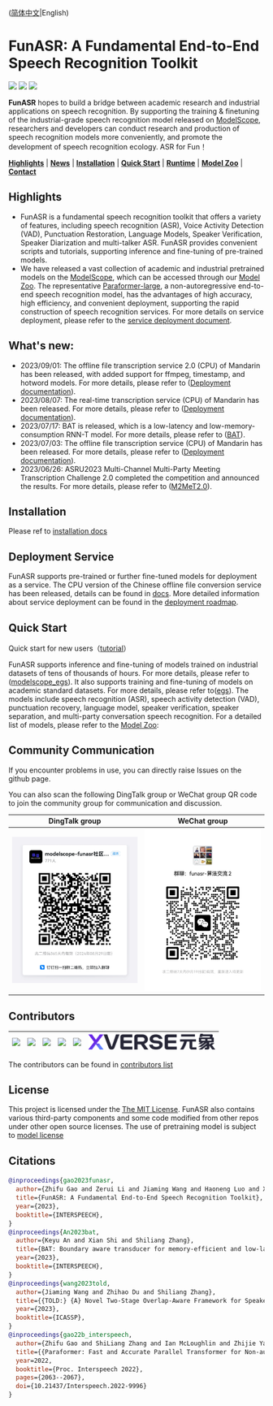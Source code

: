 [//]: # (<div align="left"><img src="docs/images/funasr_logo.jpg" width="400"/></div>)

([简体中文](./README_zh.md)|English)

# FunASR: A Fundamental End-to-End Speech Recognition Toolkit
<p align="left">
    <a href=""><img src="https://img.shields.io/badge/OS-Linux%2C%20Win%2C%20Mac-brightgreen.svg"></a>
    <a href=""><img src="https://img.shields.io/badge/Python->=3.7,<=3.10-aff.svg"></a>
    <a href=""><img src="https://img.shields.io/badge/Pytorch-%3E%3D1.11-blue"></a>
</p>

<strong>FunASR</strong> hopes to build a bridge between academic research and industrial applications on speech recognition. By supporting the training & finetuning of the industrial-grade speech recognition model released on [ModelScope](https://www.modelscope.cn/models?page=1&tasks=auto-speech-recognition), researchers and developers can conduct research and production of speech recognition models more conveniently, and promote the development of speech recognition ecology. ASR for Fun！

[**Highlights**](#highlights)
| [**News**](https://github.com/alibaba-damo-academy/FunASR#whats-new) 
| [**Installation**](#installation)
| [**Quick Start**](#quick-start)
| [**Runtime**](./funasr/runtime/readme.md)
| [**Model Zoo**](./docs/model_zoo/modelscope_models.md)
| [**Contact**](#contact)


<a name="highlights"></a>
## Highlights
- FunASR is a fundamental speech recognition toolkit that offers a variety of features, including speech recognition (ASR), Voice Activity Detection (VAD), Punctuation Restoration, Language Models, Speaker Verification, Speaker Diarization and multi-talker ASR. FunASR provides convenient scripts and tutorials, supporting inference and fine-tuning of pre-trained models.
- We have released a vast collection of academic and industrial pretrained models on the [ModelScope](https://www.modelscope.cn/models?page=1&tasks=auto-speech-recognition), which can be accessed through our [Model Zoo](https://github.com/alibaba-damo-academy/FunASR/blob/main/docs/model_zoo/modelscope_models.md). The representative [Paraformer-large](https://www.modelscope.cn/models/damo/speech_paraformer-large_asr_nat-zh-cn-16k-common-vocab8404-pytorch/summary), a non-autoregressive end-to-end speech recognition model, has the advantages of high accuracy, high efficiency, and convenient deployment, supporting the rapid construction of speech recognition services. For more details on service deployment, please refer to the [service deployment document](funasr/runtime/readme_cn.md). 


<a name="whats-new"></a>
## What's new: 
- 2023/09/01: The offline file transcription service 2.0 (CPU) of Mandarin has been released, with added support for ffmpeg, timestamp, and hotword models. For more details, please refer to ([Deployment documentation](funasr/runtime/docs/SDK_tutorial.md)).
- 2023/08/07: The real-time transcription service (CPU) of Mandarin has been released. For more details, please refer to ([Deployment documentation](funasr/runtime/docs/SDK_tutorial_online.md)).
- 2023/07/17: BAT is released, which is a low-latency and low-memory-consumption RNN-T model. For more details, please refer to ([BAT](egs/aishell/bat)).
- 2023/07/03: The offline file transcription service (CPU) of Mandarin has been released. For more details, please refer to ([Deployment documentation](funasr/runtime/docs/SDK_tutorial.md)).
- 2023/06/26: ASRU2023 Multi-Channel Multi-Party Meeting Transcription Challenge 2.0 completed the competition and announced the results. For more details, please refer to ([M2MeT2.0](https://alibaba-damo-academy.github.io/FunASR/m2met2/index.html)).


<a name="Installation"></a>
## Installation

Please ref to [installation docs](https://alibaba-damo-academy.github.io/FunASR/en/installation/installation.html)

## Deployment Service

FunASR supports pre-trained or further fine-tuned models for deployment as a service. The CPU version of the Chinese offline file conversion service has been released, details can be found in [docs](funasr/runtime/docs/SDK_tutorial.md). More detailed information about service deployment can be found in the [deployment roadmap](funasr/runtime/readme_cn.md).


<a name="quick-start"></a>
## Quick Start
Quick start for new users（[tutorial](https://alibaba-damo-academy.github.io/FunASR/en/funasr/quick_start.html)）


FunASR supports inference and fine-tuning of models trained on industrial datasets of tens of thousands of hours. For more details, please refer to ([modelscope_egs](https://alibaba-damo-academy.github.io/FunASR/en/modelscope_pipeline/quick_start.html)). It also supports training and fine-tuning of models on academic standard datasets. For more details, please refer to([egs](https://alibaba-damo-academy.github.io/FunASR/en/academic_recipe/asr_recipe.html)). The models include speech recognition (ASR), speech activity detection (VAD), punctuation recovery, language model, speaker verification, speaker separation, and multi-party conversation speech recognition. For a detailed list of models, please refer to the [Model Zoo](https://github.com/alibaba-damo-academy/FunASR/blob/main/docs/model_zoo/modelscope_models.md):

<a name="Community Communication"></a>
## Community Communication
If you encounter problems in use, you can directly raise Issues on the github page.

You can also scan the following DingTalk group or WeChat group QR code to join the community group for communication and discussion.

|DingTalk group |                     WeChat group                      |
|:---:|:-----------------------------------------------------:|
|<div align="left"><img src="docs/images/dingding.jpg" width="250"/> | <img src="docs/images/wechat.png" width="232"/></div> |

## Contributors

| <div align="left"><img src="docs/images/damo.png" width="180"/> | <div align="left"><img src="docs/images/nwpu.png" width="260"/> | <img src="docs/images/China_Telecom.png" width="200"/> </div>  | <img src="docs/images/RapidAI.png" width="200"/> </div> | <img src="docs/images/aihealthx.png" width="200"/> </div> | <img src="docs/images/XVERSE.png" width="250"/> </div> |
|:---------------------------------------------------------------:|:---------------------------------------------------------------:|:--------------------------------------------------------------:|:-------------------------------------------------------:|:-----------------------------------------------------------:|:------------------------------------------------------:|

The contributors can be found in [contributors list](./Acknowledge.md)

## License
This project is licensed under the [The MIT License](https://opensource.org/licenses/MIT). FunASR also contains various third-party components and some code modified from other repos under other open source licenses.
The use of pretraining model is subject to [model license](./MODEL_LICENSE)


## Citations
``` bibtex
@inproceedings{gao2023funasr,
  author={Zhifu Gao and Zerui Li and Jiaming Wang and Haoneng Luo and Xian Shi and Mengzhe Chen and Yabin Li and Lingyun Zuo and Zhihao Du and Zhangyu Xiao and Shiliang Zhang},
  title={FunASR: A Fundamental End-to-End Speech Recognition Toolkit},
  year={2023},
  booktitle={INTERSPEECH},
}
@inproceedings{An2023bat,
  author={Keyu An and Xian Shi and Shiliang Zhang},
  title={BAT: Boundary aware transducer for memory-efficient and low-latency ASR},
  year={2023},
  booktitle={INTERSPEECH},
}
@inproceedings{wang2023told,
  author={Jiaming Wang and Zhihao Du and Shiliang Zhang},
  title={{TOLD:} {A} Novel Two-Stage Overlap-Aware Framework for Speaker Diarization},
  year={2023},
  booktitle={ICASSP},
}
@inproceedings{gao22b_interspeech,
  author={Zhifu Gao and ShiLiang Zhang and Ian McLoughlin and Zhijie Yan},
  title={{Paraformer: Fast and Accurate Parallel Transformer for Non-autoregressive End-to-End Speech Recognition}},
  year=2022,
  booktitle={Proc. Interspeech 2022},
  pages={2063--2067},
  doi={10.21437/Interspeech.2022-9996}
}
```
